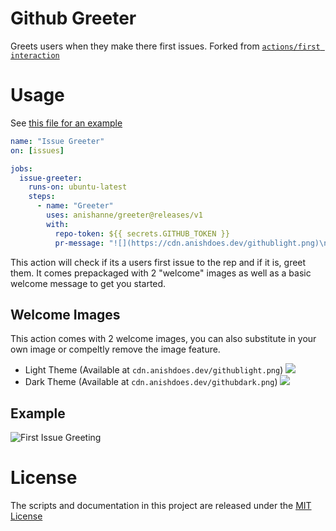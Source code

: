 # Github Greeter

Greets users when they make there first issues. Forked from [`actions/first interaction`](https://github.com/actions/first-interaction)

# Usage

See [this file for an example](https://github.com/anishanne/greeter/blob/master/.github/workflows/github-greeter.yml)

```yaml
name: "Issue Greeter"
on: [issues]

jobs:
  issue-greeter:
    runs-on: ubuntu-latest
    steps:
      - name: "Greeter"
        uses: anishanne/greeter@releases/v1
        with:
          repo-token: ${{ secrets.GITHUB_TOKEN }}
          pr-message: "![](https://cdn.anishdoes.dev/githublight.png)\nHey @{user}! Welcome to the **Greeter** repo on **Github**.
```

This action will check if its a users first issue to the rep and if it is, greet them. It comes prepackaged with 2 "welcome" images as well as a basic welcome message to get you started. 

## Welcome Images
This action comes with 2 welcome images, you can also substitute in your own image or compeltly remove the image feature.
- Light Theme (Available at `cdn.anishdoes.dev/githublight.png`)
![](https://cdn.anishdoes.dev/githublight.png)
- Dark Theme (Available at `cdn.anishdoes.dev/githubdark.png`)
![](https://cdn.anishdoes.dev/githubdark.png)

## Example
![First Issue Greeting](https://cdn.anishdoes.dev/greeterexample.png)


# License

The scripts and documentation in this project are released under the [MIT License](LICENSE)
